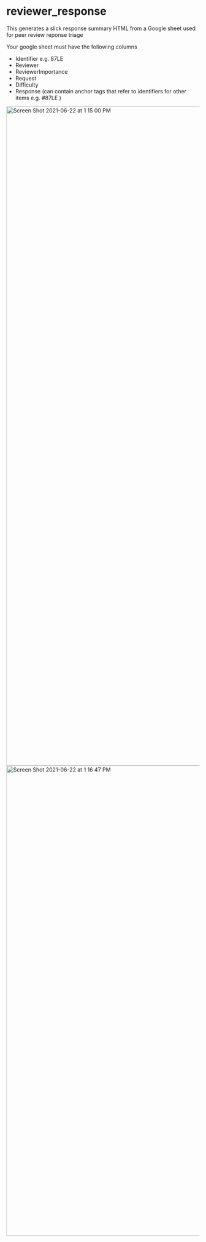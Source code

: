 # reviewer_response

This generates a slick response summary HTML from a Google sheet used for peer review reponse triage

Your google sheet must have the following columns
- Identifier e.g. 87LE
- Reviewer
- ReviewerImportance
- Request
- Difficulty
- Response (can contain anchor tags that refer to identifiers for other items e.g. #87LE )

<img width="1717" alt="Screen Shot 2021-06-22 at 1 15 00 PM" src="https://user-images.githubusercontent.com/147991/122985880-ef95f900-d35b-11eb-8bb8-e8d6bbfe0225.png">
<img width="1225" alt="Screen Shot 2021-06-22 at 1 16 47 PM" src="https://user-images.githubusercontent.com/147991/122986049-253ae200-d35c-11eb-89b5-cd2441bffb31.png">

